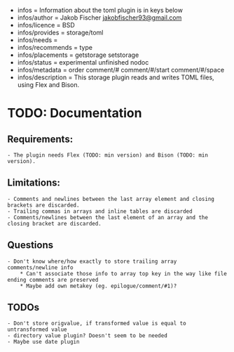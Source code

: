 - infos = Information about the toml plugin is in keys below
- infos/author = Jakob Fischer <jakobfischer93@gmail.com>
- infos/licence = BSD
- infos/provides = storage/toml
- infos/needs =
- infos/recommends = type
- infos/placements = getstorage setstorage
- infos/status = experimental unfinished nodoc
- infos/metadata = order comment/# comment/#/start comment/#/space
- infos/description = This storage plugin reads and writes TOML files, using Flex and Bison.

# TODO: Documentation

## Requirements:

    - The plugin needs Flex (TODO: min version) and Bison (TODO: min version).

## Limitations:

	- Comments and newlines between the last array element and closing brackets are discarded.
	- Trailing commas in arrays and inline tables are discarded
	- Comments/newlines between the last element of an array and the closing bracket are discarded.

## Questions

    - Don't know where/how exactly to store trailing array comments/newline info
        * Can't associate those info to array top key in the way like file ending comments are preserved
        * Maybe add own metakey (eg. epilogue/comment/#1)?

## TODOs
	- Don't store origvalue, if transformed value is equal to untransformed value
    - directory value plugin? Doesn't seem to be needed
    - Maybe use date plugin
